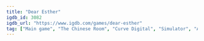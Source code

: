 ```yaml
---
title: "Dear Esther"
igdb_id: 3082
igdb_url: "https://www.igdb.com/games/dear-esther"
tag: ["Main game", "The Chinese Room", "Curve Digital", "Simulator", "Adventure", "Indie", "Single player", "First person", "Fantasy"]
---
```

